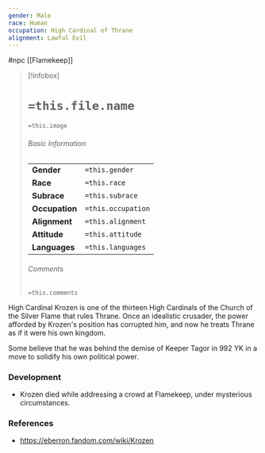 ```yaml
---
gender: Male
race: Human
occupation: High Cardinal of Thrane
alignment: Lawful Evil
---
```

 #npc [[Flamekeep]]

> [!infobox]
> # `=this.file.name`
> `=this.image`
> ###### Basic Information
> |  |  |
> | ---- | ---- |
> | **Gender** | `=this.gender` |
> | **Race** | `=this.race` |
> | **Subrace** | `=this.subrace` |
> | **Occupation** | `=this.occupation` |
> | **Alignment** | `=this.alignment` |
> | **Attitude** | `=this.attitude` |
> | **Languages** | `=this.languages` |
> ###### Comments
> `=this.comments`

High Cardinal Krozen is one of the thirteen High Cardinals of the Church of the Silver Flame that rules Thrane. Once an idealistic crusader, the power afforded by Krozen's position has corrupted him, and now he treats Thrane as if it were his own kingdom.

Some believe that he was behind the demise of Keeper Tagor in 992 YK in a move to solidify his own political power.

### Development

* Krozen died while addressing a crowd at Flamekeep, under mysterious circumstances.

### References

* https://eberron.fandom.com/wiki/Krozen
